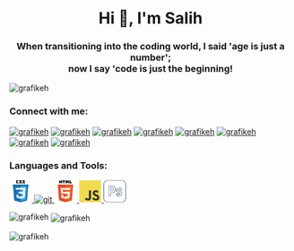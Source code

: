 <h1 align="center">Hi 👋, I'm Salih</h1>
<h3 align="center">When transitioning into the coding world, I said 'age is just a number'; <br>now I say 'code is just the beginning!</h3>

<p align="left"> <img src="https://komarev.com/ghpvc/?username=grafikeh&label=Profile%20views&color=0e75b6&style=flat" alt="grafikeh" /> </p>

<h3 align="left">Connect with me:</h3>
<p align="left">
<a href="https://twitter.com/grafikeh" target="blank"><img align="center" src="https://raw.githubusercontent.com/rahuldkjain/github-profile-readme-generator/master/src/images/icons/Social/twitter.svg" alt="grafikeh" height="30" width="40" /></a>
<a href="https://linkedin.com/in/grafikeh" target="blank"><img align="center" src="https://raw.githubusercontent.com/rahuldkjain/github-profile-readme-generator/master/src/images/icons/Social/linked-in-alt.svg" alt="grafikeh" height="30" width="40" /></a>
<a href="https://fb.com/grafikeh" target="blank"><img align="center" src="https://raw.githubusercontent.com/rahuldkjain/github-profile-readme-generator/master/src/images/icons/Social/facebook.svg" alt="grafikeh" height="30" width="40" /></a>
<a href="https://instagram.com/grafikeh" target="blank"><img align="center" src="https://raw.githubusercontent.com/rahuldkjain/github-profile-readme-generator/master/src/images/icons/Social/instagram.svg" alt="grafikeh" height="30" width="40" /></a>
<a href="https://www.behance.net/grafikeh" target="blank"><img align="center" src="https://raw.githubusercontent.com/rahuldkjain/github-profile-readme-generator/master/src/images/icons/Social/behance.svg" alt="grafikeh" height="30" width="40" /></a>
<a href="https://medium.com/grafikeh" target="blank"><img align="center" src="https://raw.githubusercontent.com/rahuldkjain/github-profile-readme-generator/master/src/images/icons/Social/medium.svg" alt="grafikeh" height="30" width="40" /></a>
<a href="https://www.youtube.com/c/grafikeh" target="blank"><img align="center" src="https://raw.githubusercontent.com/rahuldkjain/github-profile-readme-generator/master/src/images/icons/Social/youtube.svg" alt="grafikeh" height="30" width="40" /></a>
<a href="https://discord.gg/grafikeh" target="blank"><img align="center" src="https://raw.githubusercontent.com/rahuldkjain/github-profile-readme-generator/master/src/images/icons/Social/discord.svg" alt="grafikeh" height="30" width="40" /></a>
</p>

<h3 align="left">Languages and Tools:</h3>
<p align="left"> <a href="https://www.w3schools.com/css/" target="_blank" rel="noreferrer"> <img src="https://raw.githubusercontent.com/devicons/devicon/master/icons/css3/css3-original-wordmark.svg" alt="css3" width="40" height="40"/> </a> <a href="https://git-scm.com/" target="_blank" rel="noreferrer"> <img src="https://www.vectorlogo.zone/logos/git-scm/git-scm-icon.svg" alt="git" width="40" height="40"/> </a> <a href="https://www.w3.org/html/" target="_blank" rel="noreferrer"> <img src="https://raw.githubusercontent.com/devicons/devicon/master/icons/html5/html5-original-wordmark.svg" alt="html5" width="40" height="40"/> </a> <a href="https://developer.mozilla.org/en-US/docs/Web/JavaScript" target="_blank" rel="noreferrer"> <img src="https://raw.githubusercontent.com/devicons/devicon/master/icons/javascript/javascript-original.svg" alt="javascript" width="40" height="40"/> </a> <a href="https://www.photoshop.com/en" target="_blank" rel="noreferrer"> <img src="https://raw.githubusercontent.com/devicons/devicon/master/icons/photoshop/photoshop-line.svg" alt="photoshop" width="40" height="40"/> </a> </p>

<p><img align="left" src="https://github-readme-stats.vercel.app/api/top-langs?username=grafikeh&show_icons=true&locale=en&layout=compact" alt="grafikeh" /></p>

<p>&nbsp;<img align="center" src="https://github-readme-stats.vercel.app/api?username=grafikeh&show_icons=true&locale=en" alt="grafikeh" /></p>

<p><img align="center" src="https://github-readme-streak-stats.herokuapp.com/?user=grafikeh&" alt="grafikeh" /></p>

